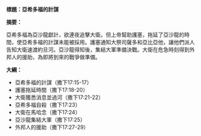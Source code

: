 **標題：亞希多福的計謀**

**摘要：**

亞希多福為亞沙龍獻計，欲連夜追擊大衛。但上帝幫助護塞，拖延了亞沙龍的時間，使亞希多福的計謀未能被採用。護塞通知大祭司薩多和亞比亞他，讓他們派人告知大衛速渡約旦河。亞沙龍得知後，集結大軍準備決戰。大衛在危急時刻得到外邦人的援助，為即將到來的戰爭做準備。

**大綱：**

* 亞希多福的計謀（撒下17:15-17）
* 護塞拖延時間（撒下17:18-20）
* 大衛獲悉消息並過河（撒下17:21-22）
* 亞希多福自殺（撒下17:23）
* 大衛在馬哈念（撒下17:24）
* 亞沙龍集結大軍（撒下17:25）
* 外邦人的援助（撒下17:27-29）